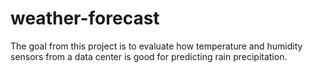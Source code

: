 # weather-forecast
The goal from this project is to evaluate how temperature and humidity sensors from a data center is good for predicting rain precipitation.
